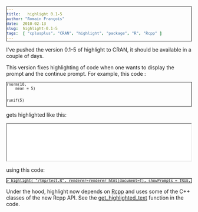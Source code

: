 ```yaml
---
title:   highlight 0.1-5
author: "Romain François"
date:  2010-02-13
slug:  highlight-0.1-5
tags:  [ "cplusplus", "CRAN", "highlight", "package", "R", "Rcpp" ]
---
```

<div class="post-content">
<style type="text/css">
pre{
border: 1px solid black ;
font-size: small; 
}
</style>
<p>I've pushed the version 0.1-5 of highlight to CRAN, it should be available in a couple of days.</p>

<p>This version fixes highlighting of code when one wants to display the prompt and the continue prompt. For example, this code : 

</p>
<pre>
rnorm(10, 
	mean = 5)


runif(5)
</pre>

<p>gets highlighted like this: </p>

<iframe src="/public/packages/highlight/test.html" width="500" height="100"></iframe>

<p>using this code:</p>

<pre>
&gt; highlight( "/tmp/test.R", renderer=renderer_html(document=T), showPrompts = TRUE, output = "test.html" )
</pre>

<p>Under the hood, highlight now depends on <a href="http://dirk.eddelbuettel.com/code/rcpp.html">Rcpp</a> and uses some of the C++ classes of the new Rcpp API. See the <a href="http://r-forge.r-project.org/plugins/scmsvn/viewcvs.php/pkg/highlight/src/render.cpp?rev=244&amp;root=highlight&amp;view=markup">get_highlighted_text</a> function in the code. </p>
</div>
